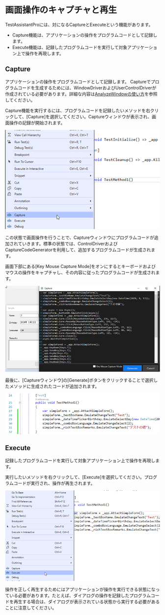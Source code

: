 # 画面操作のキャプチャと再生

TestAssistantProには、対になるCaptureとExecuteという機能があります。
<!--TODO ExecuteというよりはReplay?-->

- Capture機能は、アプリケーションの操作をプログラムコードとして記録します。
- Execute機能は、記録したプログラムコードを実行して対象アプリケーション上で操作を再現します。

## Capture

アプリケーションの操作をプログラムコードとして記録します。
Captureでプログラムコードを生成するためには、WindowDriverおよびUserControlDriverが作成されている必要があります。詳細な内容は[AnalyzeWindowの使い方](./AnalyzeWindow.md)を参照してください。

Capture機能を実行するには、プログラムコードを記録したいメソッドを右クリックして、[Capture]を選択してください。Captureウィンドウが表示され、画面操作の記録が開始されます。

![Captureコンテキストメニュー](../Img/CaptureAndExecute.CaptureContextMenu.png)

この状態で画面操作を行うことで、Captureウィンドウにプログラムコードが追加されていきます。標準の状態では、ControlDriverおよびCaptureCodeGeneratorを利用して、追加するプログラムコードが生成されます。

画面下部にある[Key Mouse Capture Mode]をオンにするとキーボードおよびマウスの操作をキャプチャし、その内容に従ったプログラムコードが生成されます。

![Captureウィンドウ](../Img/CaptureAndExecute.CaptureWindow.png)

最後に、[Captureウィンドウ]の[Generate]ボタンをクリックすることで選択したメソッドに生成されたコードが追加されます。

![生成されたコード](../Img/CaptureAndExecute.GeneratedCode.png)

## Execute

記録したプログラムコードを実行して対象アプリケーション上で操作を再現します。

実行したいメソッドを右クリックして、[Execute]を選択してください。プログラムコードが実行され、操作が再生されます。

![Executeコンテキストメニュー](../Img/CaptureAndExecute.ExecuteContextMenu.png)

操作を正しく再生するためにはアプリケーションが操作を実行できる状態になっている必要があります。たとえば、ダイアログの操作を記録したプログラムコードを再生する場合は、ダイアログが表示されている状態から実行する必要があることに注意してください。